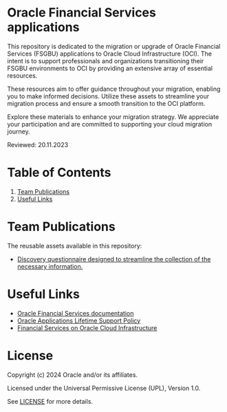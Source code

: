 # Oracle Financial Services applications
 
This repository is dedicated to the migration or upgrade of Oracle Financial Services (FSGBU) applications to Oracle Cloud Infrastructure (OCI). The intent is to support professionals and organizations transitioning their FSGBU environments to OCI by providing an extensive array of essential resources.

These resources aim to offer guidance throughout your migration, enabling you to make informed decisions. Utilize these assets to streamline your migration process and ensure a smooth transition to the OCI platform.

Explore these materials to enhance your migration strategy. We appreciate your participation and are committed to supporting your cloud migration journey.
 
Reviewed: 20.11.2023

# Table of Contents
 
1. [Team Publications](#team-publications)
2. [Useful Links](#useful-links)

# Team Publications

The reusable assets available in this repository:

 - [Discovery questionnaire designed to streamline the collection of the necessary information.](./financial-services-discovery-questionnaire)

# Useful Links
 
- [Oracle Financial Services documentation](https://docs.oracle.com/en/industries/financial-services/index.html)
- [Oracle Applications Lifetime Support Policy](https://www.oracle.com/us/assets/lifetime-support-applications-069216.pdf)
- [Financial Services on Oracle Cloud Infrastructure](https://www.oracle.com/financial-services/cloud/)

# License
 
Copyright (c) 2024 Oracle and/or its affiliates.
 
Licensed under the Universal Permissive License (UPL), Version 1.0.
 
See [LICENSE](https://github.com/oracle-devrel/technology-engineering/blob/main/LICENSE) for more details.